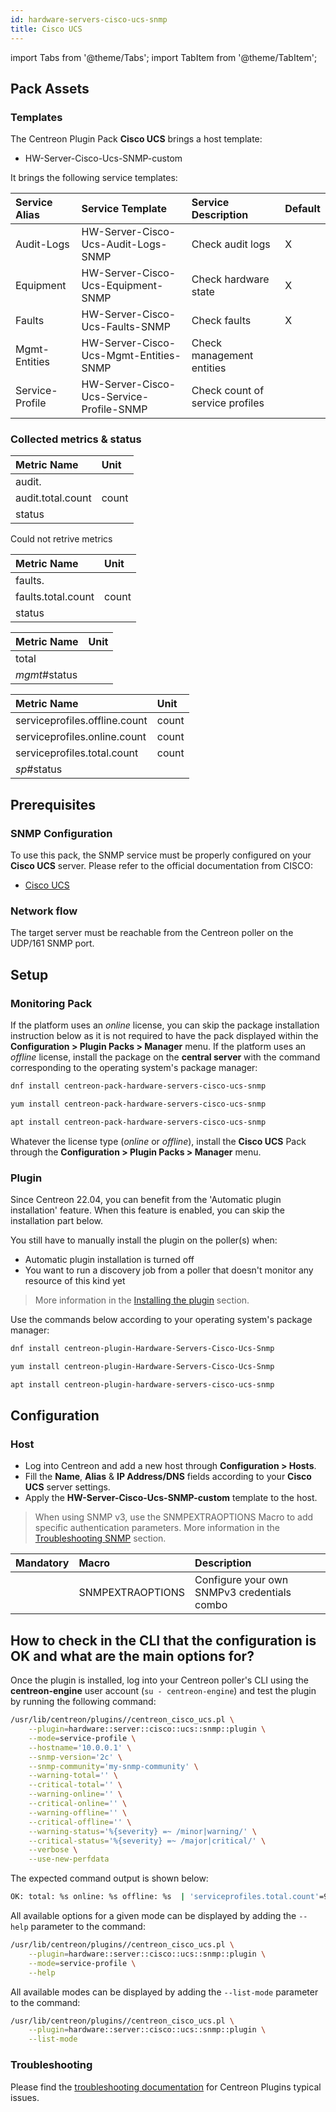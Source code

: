 ```yaml
---
id: hardware-servers-cisco-ucs-snmp
title: Cisco UCS
---
```

import Tabs from '@theme/Tabs';
import TabItem from '@theme/TabItem';


## Pack Assets

### Templates

The Centreon Plugin Pack **Cisco UCS** brings a host template:

* HW-Server-Cisco-Ucs-SNMP-custom

It brings the following service templates:

| Service Alias   | Service Template                         | Service Description             | Default |
|:----------------|:-----------------------------------------|:--------------------------------|:--------|
| Audit-Logs      | HW-Server-Cisco-Ucs-Audit-Logs-SNMP      | Check audit logs                | X       |
| Equipment       | HW-Server-Cisco-Ucs-Equipment-SNMP       | Check hardware state            | X       |
| Faults          | HW-Server-Cisco-Ucs-Faults-SNMP          | Check faults                    | X       |
| Mgmt-Entities   | HW-Server-Cisco-Ucs-Mgmt-Entities-SNMP   | Check management entities       |         |
| Service-Profile | HW-Server-Cisco-Ucs-Service-Profile-SNMP | Check count of service profiles |         |

### Collected metrics & status

<Tabs groupId="sync">
<TabItem value="Audit-Logs" label="Audit-Logs">

| Metric Name       | Unit  |
|:------------------|:------|
| audit.            |       |
| audit.total.count | count |
| status            |       |

</TabItem>
<TabItem value="Equipment" label="Equipment">

Could not retrive metrics

</TabItem>
<TabItem value="Faults" label="Faults">

| Metric Name        | Unit  |
|:-------------------|:------|
| faults.            |       |
| faults.total.count | count |
| status             |       |

</TabItem>
<TabItem value="Mgmt-Entities" label="Mgmt-Entities">

| Metric Name   | Unit  |
|:--------------|:------|
| total         |       |
| *mgmt*#status |       |

</TabItem>
<TabItem value="Service-Profile" label="Service-Profile">

| Metric Name                   | Unit  |
|:------------------------------|:------|
| serviceprofiles.offline.count | count |
| serviceprofiles.online.count  | count |
| serviceprofiles.total.count   | count |
| *sp*#status                   |       |

</TabItem>
</Tabs>

## Prerequisites

### SNMP Configuration

To use this pack, the SNMP service must be properly configured on your **Cisco UCS**
server. Please refer to the official documentation from CISCO:
* [Cisco UCS](https://www.cisco.com/c/en/us/td/docs/unified_computing/ucs/ucs-manager/GUI-User-Guides/System-Monitoring/3-1/b_UCSM_GUI_System_Monitoring_Guide_3_1/b_UCSM_GUI_System_Monitoring_Guide_3_1_chapter_0101.html)

### Network flow

The target server must be reachable from the Centreon poller on the UDP/161
SNMP port.

## Setup

### Monitoring Pack

If the platform uses an *online* license, you can skip the package installation
instruction below as it is not required to have the pack displayed within the
**Configuration > Plugin Packs > Manager** menu.
If the platform uses an *offline* license, install the package on the **central server**
with the command corresponding to the operating system's package manager:

<Tabs groupId="sync">
<TabItem value="Alma / RHEL / Oracle Linux 8" label="Alma / RHEL / Oracle Linux 8">

```bash
dnf install centreon-pack-hardware-servers-cisco-ucs-snmp
```

</TabItem>
<TabItem value="CentOS 7" label="CentOS 7">

```bash
yum install centreon-pack-hardware-servers-cisco-ucs-snmp
```

</TabItem>
<TabItem value="Debian 11" label="Debian 11">

```bash
apt install centreon-pack-hardware-servers-cisco-ucs-snmp
```

</TabItem>
</Tabs>

Whatever the license type (*online* or *offline*), install the **Cisco UCS** Pack through
the **Configuration > Plugin Packs > Manager** menu.

### Plugin

Since Centreon 22.04, you can benefit from the 'Automatic plugin installation' feature.
When this feature is enabled, you can skip the installation part below.

You still have to manually install the plugin on the poller(s) when:
- Automatic plugin installation is turned off
- You want to run a discovery job from a poller that doesn't monitor any resource of this kind yet

> More information in the [Installing the plugin](/docs/monitoring/pluginpacks/#installing-the-plugin) section.

Use the commands below according to your operating system's package manager:

<Tabs groupId="sync">
<TabItem value="Alma / RHEL / Oracle Linux 8" label="Alma / RHEL / Oracle Linux 8">

```bash
dnf install centreon-plugin-Hardware-Servers-Cisco-Ucs-Snmp
```

</TabItem>
<TabItem value="CentOS 7" label="CentOS 7">

```bash
yum install centreon-plugin-Hardware-Servers-Cisco-Ucs-Snmp
```

</TabItem>
<TabItem value="Debian 11" label="Debian 11">

```bash
apt install centreon-plugin-hardware-servers-cisco-ucs-snmp
```

</TabItem>
</Tabs>

## Configuration

### Host

* Log into Centreon and add a new host through **Configuration > Hosts**.
* Fill the **Name**, **Alias** & **IP Address/DNS** fields according to your **Cisco UCS** server settings.
* Apply the **HW-Server-Cisco-Ucs-SNMP-custom** template to the host.

> When using SNMP v3, use the SNMPEXTRAOPTIONS Macro to add specific authentication parameters.
> More information in the [Troubleshooting SNMP](../getting-started/how-to-guides/troubleshooting-plugins.md#snmpv3-options-mapping) section.

| Mandatory   | Macro            | Description                                  |
|:------------|:-----------------|:---------------------------------------------|
|             | SNMPEXTRAOPTIONS | Configure your own SNMPv3 credentials combo  |

## How to check in the CLI that the configuration is OK and what are the main options for?

Once the plugin is installed, log into your Centreon poller's CLI using the
**centreon-engine** user account (`su - centreon-engine`) and test the plugin by
running the following command:

```bash
/usr/lib/centreon/plugins//centreon_cisco_ucs.pl \
    --plugin=hardware::server::cisco::ucs::snmp::plugin \
    --mode=service-profile \
    --hostname='10.0.0.1' \
    --snmp-version='2c' \
    --snmp-community='my-snmp-community' \
    --warning-total='' \
    --critical-total='' \
    --warning-online='' \
    --critical-online='' \
    --warning-offline='' \
    --critical-offline='' \
    --warning-status='%{severity} =~ /minor|warning/' \
    --critical-status='%{severity} =~ /major|critical/' \
    --verbose \
    --use-new-perfdata
```

The expected command output is shown below:

```bash
OK: total: %s online: %s offline: %s  | 'serviceprofiles.total.count'=9000;;;0; 'serviceprofiles.online.count'=9000;;;0; 'serviceprofiles.offline.count'=9000;;;0; 
```

All available options for a given mode can be displayed by adding the
`--help` parameter to the command:

```bash
/usr/lib/centreon/plugins//centreon_cisco_ucs.pl \
    --plugin=hardware::server::cisco::ucs::snmp::plugin \
    --mode=service-profile \
    --help
```

All available modes can be displayed by adding the `--list-mode` parameter to
the command:

```bash
/usr/lib/centreon/plugins//centreon_cisco_ucs.pl \
    --plugin=hardware::server::cisco::ucs::snmp::plugin \
    --list-mode
```

### Troubleshooting

Please find the [troubleshooting documentation](../getting-started/how-to-guides/troubleshooting-plugins.md)
for Centreon Plugins typical issues.